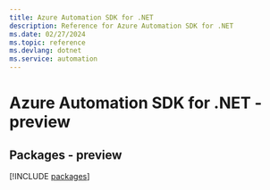 ```yaml
---
title: Azure Automation SDK for .NET
description: Reference for Azure Automation SDK for .NET
ms.date: 02/27/2024
ms.topic: reference
ms.devlang: dotnet
ms.service: automation
---
```

# Azure Automation SDK for .NET - preview
## Packages - preview
[!INCLUDE [packages](automation-index.md)]